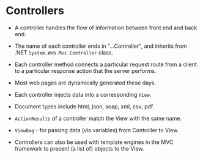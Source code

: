 # Controllers
* A controller handles the flow of information between front end and back end.
* The name of each controller ends in "...Controller", and inherits from .NET `System.Web.Mvc.Controller` class.
* Each controller method connects a particular request route from a client to a particular response action that the server performs.


* Most web pages are dynamically generated these days.
 * Each controller injects data into a corresponding `View`.
 * Document types include html, json, soap, xml, csv, pdf.


 * `ActionResults` of a controller match the View with the same name.

* `ViewBag` - for passing data (via variables) from Controller to View.  

* Controllers can also be used with template engines in the MVC framework to present (a list of) objects to the View.
